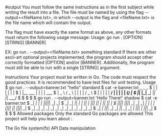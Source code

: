 #output
You must follow the same instructions as in the first subject while writing the result into a file.
The file must be named by using the flag --output=<fileName.txt>, in which --output is the flag and <fileName.txt> is the file name which will contain the output.

The flag must have exactly the same format as above, any other formats must return the following usage message:
Usage: go run . [OPTION] [STRING] [BANNER]

EX: go run . --output=<fileName.txt> something standard
If there are other ascii-art optional projects implemented, the program should accept other correctly formatted [OPTION] and/or [BANNER].
Additionally, the program must still be able to run with a single [STRING] argument.

Instructions
Your project must be written in Go.
The code must respect the good practices.
It is recommended to have test files for unit testing.
Usage
$ go run . --output=banner.txt "hello" standard
$ cat -e banner.txt
 _              _   _          $
| |            | | | |         $
| |__     ___  | | | |   ___   $
|  _ \   / _ \ | | | |  / _ \  $
| | | | |  __/ | | | | | (_) | $
|_| |_|  \___| |_| |_|  \___/  $
                               $
                               $
$
$ go run . --output=banner.txt 'Hello There!' shadow
$ cat -e banner.txt
                                                                                         $
_|    _|          _| _|                _|_|_|_|_| _|                                  _| $
_|    _|   _|_|   _| _|   _|_|             _|     _|_|_|     _|_|   _|  _|_|   _|_|   _| $
_|_|_|_| _|_|_|_| _| _| _|    _|           _|     _|    _| _|_|_|_| _|_|     _|_|_|_| _| $
_|    _| _|       _| _| _|    _|           _|     _|    _| _|       _|       _|          $
_|    _|   _|_|_| _| _|   _|_|             _|     _|    _|   _|_|_| _|         _|_|_| _| $
                                                                                         $
                                                                                         $
$
Allowed packages
Only the standard Go packages are allowed
This project will help you learn about :

The Go file system(fs) API
Data manipulation
